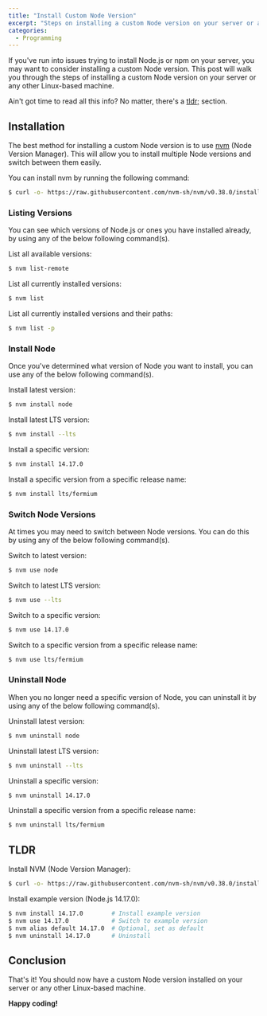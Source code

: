 ```yaml
---
title: "Install Custom Node Version"
excerpt: "Steps on installing a custom Node version on your server or any other Linux-based machine."
categories:
  - Programming
---
```


If you've run into issues trying to install Node.js or npm on your server, you may want to consider installing a custom Node version. This post will walk you through the steps of installing a custom Node version on your server or any other Linux-based machine.

Ain't got time to read all this info? No matter, there's a [tldr;](#tldr) section.

## Installation

The best method for installing a custom Node version is to use [nvm](https://github.com/nvm-sh/nvm#install-script) (Node Version Manager). This will allow you to install multiple Node versions and switch between them easily.

You can install nvm by running the following command:

```bash
$ curl -o- https://raw.githubusercontent.com/nvm-sh/nvm/v0.38.0/install.sh | bash
```

### Listing Versions

You can see which versions of Node.js or ones you have installed already, by using any of the below following command(s).

List all available versions:
```bash
$ nvm list-remote
```

List all currently installed versions:
```bash
$ nvm list
```

List all currently installed versions and their paths:
```bash
$ nvm list -p
```

### Install Node

Once you've determined what version of Node you want to install, you can use any of the below following command(s).

Install latest version:
```bash
$ nvm install node
```

Install latest LTS version:
```bash
$ nvm install --lts
```

Install a specific version:
```bash
$ nvm install 14.17.0
```

Install a specific version from a specific release name:
```bash
$ nvm install lts/fermium
```

### Switch Node Versions

At times you may need to switch between Node versions. You can do this by using any of the below following command(s).

Switch to latest version:
```bash
$ nvm use node
```

Switch to latest LTS version:
```bash
$ nvm use --lts
```

Switch to a specific version:
```bash
$ nvm use 14.17.0
```

Switch to a specific version from a specific release name:
```bash
$ nvm use lts/fermium
```

### Uninstall Node

When you no longer need a specific version of Node, you can uninstall it by using any of the below following command(s).

Uninstall latest version:
```bash
$ nvm uninstall node
```

Uninstall latest LTS version:
```bash
$ nvm uninstall --lts
```

Uninstall a specific version:
```bash
$ nvm uninstall 14.17.0
```

Uninstall a specific version from a specific release name:
```bash
$ nvm uninstall lts/fermium
```


## TLDR

Install NVM (Node Version Manager):
```bash
$ curl -o- https://raw.githubusercontent.com/nvm-sh/nvm/v0.38.0/install.sh | bash # Install nvm
```

Install example version (Node.js 14.17.0):
```bash
$ nvm install 14.17.0        # Install example version
$ nvm use 14.17.0            # Switch to example version  
$ nvm alias default 14.17.0  # Optional, set as default 
$ nvm uninstall 14.17.0      # Uninstall
```


## Conclusion

That's it! You should now have a custom Node version installed on your server or any other Linux-based machine.

**Happy coding!**